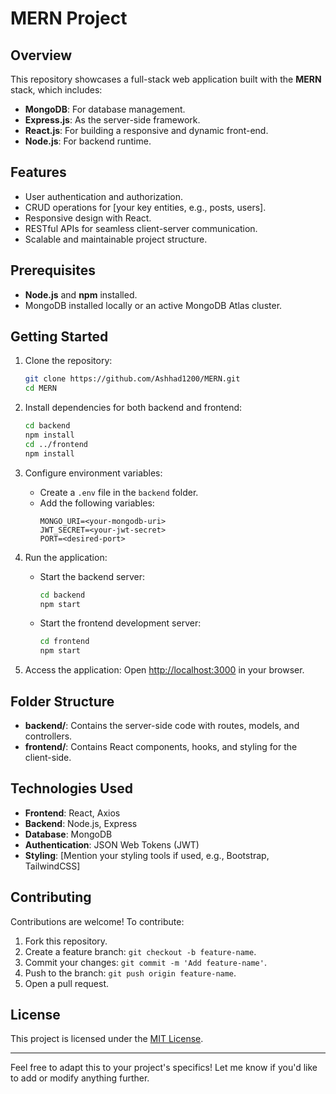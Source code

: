 # MERN Project

## Overview

This repository showcases a full-stack web application built with the **MERN** stack, which includes:
- **MongoDB**: For database management.
- **Express.js**: As the server-side framework.
- **React.js**: For building a responsive and dynamic front-end.
- **Node.js**: For backend runtime.

## Features
- User authentication and authorization.
- CRUD operations for [your key entities, e.g., posts, users].
- Responsive design with React.
- RESTful APIs for seamless client-server communication.
- Scalable and maintainable project structure.

## Prerequisites
- **Node.js** and **npm** installed.
- MongoDB installed locally or an active MongoDB Atlas cluster.

## Getting Started

1. Clone the repository:
   ```bash
   git clone https://github.com/Ashhad1200/MERN.git
   cd MERN
   ```

2. Install dependencies for both backend and frontend:
   ```bash
   cd backend
   npm install
   cd ../frontend
   npm install
   ```

3. Configure environment variables:
   - Create a `.env` file in the `backend` folder.
   - Add the following variables:
     ```
     MONGO_URI=<your-mongodb-uri>
     JWT_SECRET=<your-jwt-secret>
     PORT=<desired-port>
     ```

4. Run the application:
   - Start the backend server:
     ```bash
     cd backend
     npm start
     ```
   - Start the frontend development server:
     ```bash
     cd frontend
     npm start
     ```

5. Access the application:
   Open [http://localhost:3000](http://localhost:3000) in your browser.

## Folder Structure
- **backend/**: Contains the server-side code with routes, models, and controllers.
- **frontend/**: Contains React components, hooks, and styling for the client-side.

## Technologies Used
- **Frontend**: React, Axios
- **Backend**: Node.js, Express
- **Database**: MongoDB
- **Authentication**: JSON Web Tokens (JWT)
- **Styling**: [Mention your styling tools if used, e.g., Bootstrap, TailwindCSS]

## Contributing
Contributions are welcome! To contribute:
1. Fork this repository.
2. Create a feature branch: `git checkout -b feature-name`.
3. Commit your changes: `git commit -m 'Add feature-name'`.
4. Push to the branch: `git push origin feature-name`.
5. Open a pull request.

## License
This project is licensed under the [MIT License](LICENSE).

---

Feel free to adapt this to your project's specifics! Let me know if you'd like to add or modify anything further.